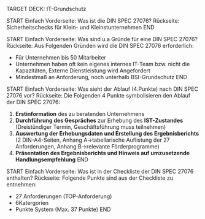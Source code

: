 TARGET DECK: IT-Grundschutz

START
Einfach
Vorderseite: Was ist die DIN SPEC 27076?
Rückseite: Sicherheitschecks für Klein- und Kleinstunternehmen
END

START
Einfach
Vorderseite: Was sind u.a Gründe für eine DIN SPEC 27076?
Rückseite: Aus Folgenden Gründen wird die DIN SPEC 27076 erforderlich:
- Für Unternehmen bis 50 Mitarbeiter
- Unternehmen haben oft kein eigenes internes IT-Team bzw. nicht die Kapazitäten, Externe Dienstleistung wird Angefordert
- Mindestmaß  an Anforderung, noch unterhalb BSI-Grundschutz
END

START
Einfach
Vorderseite: Was sieht der Ablauf (4.Punkte) nach DIN SPEC 27076 vor?
Rückseite: Die Folgenden 4 Punkte symbolisieren den Ablauf der DIN SPEC 27076:
1. **Erstinformation** des zu beratenden Unternehmens
2. **Durchführung des Gespräches** zur Erhebung des **IST-Zustandes** (Dreistündiger Termin, Geschäftsführung muss teilnehmen)
3. **Auswertung der Erhebungsdaten und Erstellung des Ergebnisberichts** (2 DIN-A4-Seiten, Anhang A->tabellarische Auflistung der 27 Anforderungen, Anhang B->relevante Förderprogramme)
4. **Präsentation des Ergebnisberichts und Hinweis auf umzusetzende Handlungsempfehlung**
END

START
Einfach
Vorderseite: Was ist in der Checkliste der DIN SPEC 27076 enthalten?
Rückseite: Folgende Punkte sind aus der Checkliste zu entnehmen:
- 27 Anforderungen (TOP-Anforderung)
- 6Katergorien
- Punkte System (Max. 37 Punkte)
END